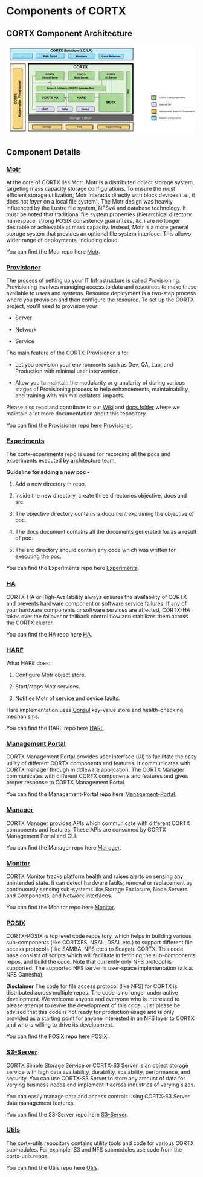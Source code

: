 # Components of CORTX

## CORTX Component Architecture

![CORTX Components](/doc/images/CORTX_UML.png)

## Component Details

### [Motr](https://github.com/seagate/cortx-motr)

At the core of CORTX lies Motr. Motr is a distributed object storage system, targeting mass capacity storage configurations.
To ensure the most efficient storage utilization, Motr interacts directly with block devices (i.e., it does not _layer_ on a local file system).
The Motr design was heavily influenced by the Lustre file system, NFSv4 and database technology. It must be noted that traditional file system properties
(hierarchical directory namespace, strong POSIX consistency guarantees, &c.) are no longer desirable or achievable at mass capacity. Instead, Motr is a more
general storage system that provides an optional file system interface. This allows wider range of deployments, including cloud.

You can find the Motr repo here [Motr](https://github.com/Seagate/cortx-motr).

### [Provisioner](https://github.com/Seagate/cortx-prvsnr)

The process of setting up your IT Infrastructure is called Provisioning. Provisioning involves managing access to data and resources
to make these available to users and systems. Resource deployment is a two-step process where you provision and then configure the resource.
To set up the CORTX project, you'll need to provision your:

   - Server

   - Network

   - Service

The main feature of the CORTX-Provisioner is to:

   - Let you provision your environments such as Dev, QA, Lab, and Production with minimal user intervention.

   - Allow you to maintain the modularity or granularity of during various stages of Provisioning process to help enhancements, maintainability, and training with minimal
   collateral impacts.

Please also read and contribute to our [Wiki](https://github.com/Seagate/cortx-prvsnr/wiki) and [docs folder](https://github.com/Seagate/cortx-prvsnr/tree/pre-cortx-1.0/docs)
where we maintain a lot more documentation about this repository.

You can find the Provisioner repo here [Provisioner](https://github.com/Seagate/cortx-prvsnr).

### [Experiments](https://github.com/Seagate/cortx-experiments)

The cortx-experiments repo is used for recording all the pocs and experiments executed by architecture team.

**Guideline for adding a new poc -**

1. Add a new directory in repo.

1. Inside the new directory, create three directories objective, docs and src.

1. The objective directory contains a document explaining the objective of poc.

1. The docs document contains all the documents generated for as a result of poc.

1. The src directory should contain any code which was written for executing the poc.

You can find the Experiments repo here [Experiments](https://github.com/Seagate/cortx-experiments).

### [HA](https://github.com/Seagate/cortx-ha/)

CORTX-HA or High-Availability always ensures the availability of CORTX and prevents hardware component or software service failures. If any of your hardware components
or software services are affected, CORTX-HA takes over the failover or failback control flow and stabilizes them across the CORTX cluster.

You can find the HA repo here [HA](https://github.com/Seagate/cortx-ha).

### [HARE](https://github.com/Seagate/cortx-hare/)

What HARE does:

1. Configure Motr object store.

1. Start/stops Motr services.

1. Notifies Motr of service and device faults.

Hare implementation uses [Consul](https://www.consul.io/) key-value store and health-checking mechanisms.

You can find the HARE repo here [HARE](https://github.com/Seagate/cortx-hare).

### [Management Portal](https://github.com/Seagate/cortx-management-portal)

CORTX Management Portal provides user interface (UI) to facilitate the easy utility of different CORTX components and features.
It communicates with CORTX manager through middleware application. The CORTX Manager communicates with different CORTX components
and features and gives proper response to CORTX Management Portal.

You can find the Management-Portal repo here [Management-Portal](https://github.com/Seagate/cortx-management-portal).

### [Manager](https://github.com/Seagate/cortx-manager)

CORTX Manager provides APIs which communicate with different CORTX components and features. These APIs are consumed by CORTX Management Portal and CLI.

You can find the Manager repo here [Manager](https://github.com/Seagate/cortx-manager).

### [Monitor](https://github.com/Seagate/cortx-monitor)

CORTX Monitor tracks platform health and raises alerts on sensing any unintended state. It can detect hardware faults, removal or replacement by continuously
sensing sub-systems like Storage Enclosure, Node Servers and Components, and Network Interfaces.

You can find the Monitor repo here [Monitor](https://github.com/Seagate/cortx-monitor).

### [POSIX](https://github.com/Seagate/cortx-posix)

CORTX-POSIX is top level code repository, which helps in building various sub-components (like CORTXFS, NSAL, DSAL etc.) to support different file access protocols
(like SAMBA, NFS etc.) to Seagate CORTX. This code base consists of scripts which will facilitate in fetching the sub-components repos, and build the code. Note that
currently only NFS protocol is supported. The supported NFS server is user-space implementation (a.k.a. NFS Ganesha).

**Disclaimer**
The code for file access protocol (like NFS) for CORTX is distributed across multiple repos. The code is no longer under active development. We welcome anyone and
everyone who is interested to please attempt to revive the development of this code. Just please be advised that this code is not ready for production usage and is
only provided as a starting point for anyone interested in an NFS layer to CORTX and who is willing to drive its development.

You can find the POSIX repo here [POSIX](https://github.com/Seagate/cortx-posix).

### [S3-Server](https://github.com/Seagate/cortx-s3server)

CORTX Simple Storage Service or CORTX-S3 Server is an object storage service with high data availability, durability, scalability, performance, and security.
You can use CORTX-S3 Server to store any amount of data for varying business needs and implement it across industries of varying sizes.

You can easily manage data and access controls using CORTX-S3 Server data management features.

You can find the S3-Server repo here [S3-Server](https://github.com/Seagate/cortx-s3server).

### [Utils](https://github.com/Seagate/cortx-utils)

The cortx-utils repository contains utility tools and code for various CORTX submodules. For example, S3 and NFS submodules use code from the cortx-utils repos.

You can find the Utils repo here [Utils](https://github.com/Seagate/cortx-utils).
